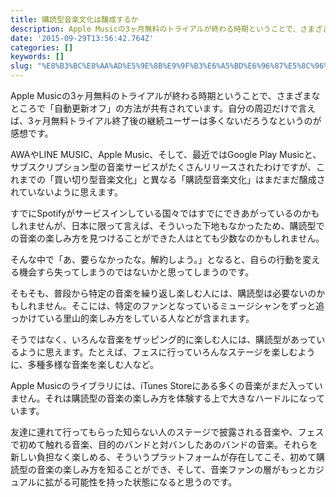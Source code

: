 ```yaml
---
title: 購読型音楽文化は醸成するか
description: Apple Musicの3ヶ月無料のトライアルが終わる時期ということで、さまざまなところで「自動更新オフ」の方法が共有されています。自分の周辺だけで言えば、3ヶ月無料トライアル終了後の継続ユーザーは多くないだろうなというのが感想です。
date: '2015-09-29T13:56:42.764Z'
categories: []
keywords: []
slug: "%E8%B3%BC%E8%AA%AD%E5%9E%8B%E9%9F%B3%E6%A5%BD%E6%96%87%E5%8C%96%E3%81%AF%E9%86%B8%E6%88%90%E3%81%99%E3%82%8B%E3%81%8B"
---
```

Apple Musicの3ヶ月無料のトライアルが終わる時期ということで、さまざまなところで「自動更新オフ」の方法が共有されています。自分の周辺だけで言えば、3ヶ月無料トライアル終了後の継続ユーザーは多くないだろうなというのが感想です。

AWAやLINE MUSIC、Apple Music、そして、最近ではGoogle Play Musicと、サブスクリプション型の音楽サービスがたくさんリリースされたわけですが、これまでの「買い切り型音楽文化」と異なる「購読型音楽文化」はまだまだ醸成されていないように思えます。

すでにSpotifyがサービスインしている国々ではすでにできあがっているのかもしれませんが、日本に限って言えば、そういった下地もなかったため、購読型での音楽の楽しみ方を見つけることができた人はとても少数なのかもしれません。

そんな中で「あ、要らなかったな。解約しよう。」となると、自らの行動を変える機会すら失ってしまうのではないかと思ってしまうのです。

そもそも、普段から特定の音楽を繰り返し楽しむ人には、購読型は必要ないのかもしれません。そこには、特定のファンとなっているミュージシャンをずっと追っかけている里山的楽しみ方をしている人などが含まれます。

そうではなく、いろんな音楽をザッピング的に楽しむ人には、購読型があっているように思えます。たとえば、フェスに行っていろんなステージを楽しむように、多種多様な音楽を楽しむ人など。

Apple Musicのライブラリには、iTunes Storeにある多くの音楽がまだ入っていません。それは購読型の音楽の楽しみ方を体験する上で大きなハードルになっています。

友達に連れて行ってもらった知らない人のステージで披露される音楽や、フェスで初めて触れる音楽、目的のバンドと対バンしたあのバンドの音楽。それらを新しい負担なく楽しめる、そういうプラットフォームが存在してこそ、初めて購読型の音楽の楽しみ方を知ることができ、そして、音楽ファンの層がもっとカジュアルに拡がる可能性を持った状態になると思うのです。
